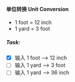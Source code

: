 #### 单位转换 Unit Conversion

* 1 foot = 12 inch
* 1 yard = 3 foot

##### Task:

*[x] 输入 1 foot --> 12 inch
*[ ] 输入 1 yard --> 3 foot
*[ ] 输入 1 yard --> 36 inch